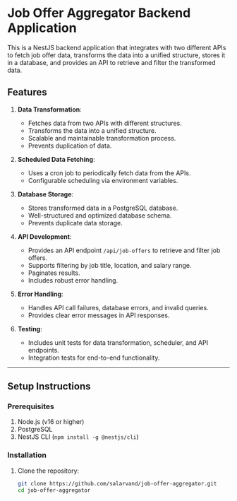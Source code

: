 # Job Offer Aggregator Backend Application

This is a NestJS backend application that integrates with two different APIs to fetch job offer data, transforms the data into a unified structure, stores it in a database, and provides an API to retrieve and filter the transformed data.

## Features
1. **Data Transformation**:
   - Fetches data from two APIs with different structures.
   - Transforms the data into a unified structure.
   - Scalable and maintainable transformation process.
   - Prevents duplication of data.

2. **Scheduled Data Fetching**:
   - Uses a cron job to periodically fetch data from the APIs.
   - Configurable scheduling via environment variables.

3. **Database Storage**:
   - Stores transformed data in a PostgreSQL database.
   - Well-structured and optimized database schema.
   - Prevents duplicate data storage.

4. **API Development**:
   - Provides an API endpoint `/api/job-offers` to retrieve and filter job offers.
   - Supports filtering by job title, location, and salary range.
   - Paginates results.
   - Includes robust error handling.

5. **Error Handling**:
   - Handles API call failures, database errors, and invalid queries.
   - Provides clear error messages in API responses.

6. **Testing**:
   - Includes unit tests for data transformation, scheduler, and API endpoints.
   - Integration tests for end-to-end functionality.

---

## Setup Instructions

### Prerequisites
1. Node.js (v16 or higher)
2. PostgreSQL
3. NestJS CLI (`npm install -g @nestjs/cli`)

### Installation
1. Clone the repository:
   ```bash
   git clone https://github.com/salarvand/job-offer-aggregator.git
   cd job-offer-aggregator